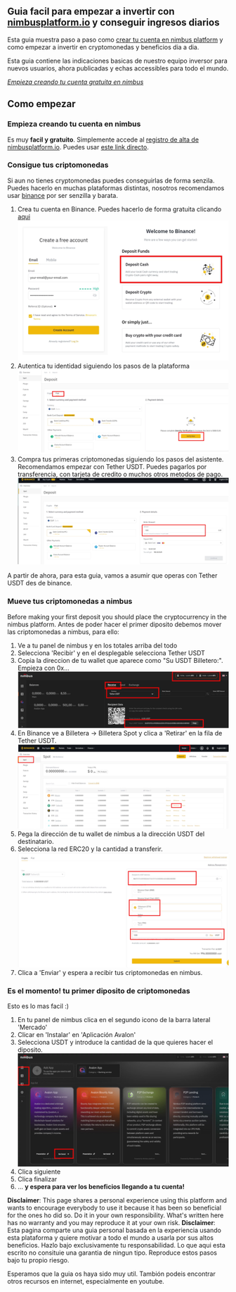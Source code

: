 ## **Guia facil para empezar a invertir con <a href="https://app.nimbusplatform.io/ref/5V5T0" target="_blank">nimbusplatform.io</a> y conseguir ingresos diarios**
Esta guia muestra paso a paso como <a href="https://app.nimbusplatform.io/ref/5V5T0" target="_blank">crear tu cuenta en nimbus platform</a> y como empezar a invertir en cryptomonedas y beneficios dia a dia.

Esta guia contiene las indicaciones basicas de nuestro equipo inversor para nuevos usuarios, ahora publicadas y echas accessibles para todo el mundo.

<em><a href="https://app.nimbusplatform.io/ref/5V5T0" target="_blank">Empieza creando tu cuenta gratuita en nimbus</a></em>

## Como empezar

### Empieza creando tu cuenta en nimbus

Es muy **facil y gratuito**. Simplemente accede al <a href="https://app.nimbusplatform.io/ref/5V5T0" target="_blank">registro de alta de nimbusplatform.io</a>. Puedes usar <a href="https://app.nimbusplatform.io/ref/5V5T0" target="_blank">este link directo</a>.

### Consigue tus criptomonedas

Si aun no tienes cryptomonedas puedes conseguirlas de forma senzila. Puedes hacerlo en muchas plataformas distintas, nosotros recomendamos usar [binance](https://binance.com) por ser senzilla y barata.

1. Crea tu cuenta en Binance. Puedes hacerlo de forma gratuita clicando [aqui](https://accounts.binance.com/es/register)
![Login binance](assets/img/1_11.webp)
2. Autentica tu identidad siguiendo los pasos de la plataforma
![Identificación en binance](assets/img/1_3.webp)
3. Compra tus primeras criptomonedas siguiendo los pasos del asistente. Recomendamos empezar con Tether USDT. Puedes pagarlos por transferencia, con tarjeta de credito o muchos otros metodos de pago.
![Compra criptomonedas en binance](assets/img/1_4.webp)

A partir de ahora, para esta guia, vamos a asumir que operas con Tether USDT des de binance.

### Mueve tus criptomonedas a nimbus

Before making your first deposit you should place the cryptocurrency in the nimbus platform.
Antes de poder hacer el primer diposito debemos mover las criptomonedas a nimbus, para ello:

1. Ve a tu panel de nimbus y en los totales arriba del todo
2. Selecciona 'Recibir' y en el desplegable selecciona Tether USDT
3. Copia la direccion de tu wallet que aparece como "Su USDT Billetero:". Empieza con 0x...
![Consigue el ID de tu billetera de nimbus platform](assets/img/2_1.webp)
4. En Binance ve a Billetera -> Billetera Spot y clica a 'Retirar' en la fila de Tether USDT.
![Retira tus criptomonedas de binance y envialas a nimbus platform](assets/img/2_4.webp)
5. Pega la dirección de tu wallet de nimbus a la dirección USDT del destinatario.
6. Selecciona la red ERC20 y la cantidad a transferir.
![Selecciona la red adecuada para el envio de USDT a nimbus platform](assets/img/2_6.webp)
7. Clica a 'Enviar' y espera a recibir tus criptomonedas en nimbus.

### Es el momento! tu primer diposito de criptomonedas

Esto es lo mas facil :)

1. En tu panel de nimbus clica en el segundo icono de la barra lateral 'Mercado'
2. Clicar en 'Instalar' en 'Aplicación Avalon'
3. Selecciona USDT y introduce la cantidad de la que quieres hacer el diposito.
![Haz tu primer diposito con nimbus platform](assets/img/3_1.webp)
4. Clica siguiente
5. Clica finalizar
6. ... **y espera para ver los beneficios llegando a tu cuenta!**


**Disclaimer**: This page shares a personal experience using this platform and wants to encourage everybody to use it because it has been so beneficial for the ones ho did so. Do it in your own responsibility. What's written here has no warranty and you may reproduce it at your own risk.
**Disclaimer**: Esta pagina comparte una guia personal basada en la experiencia usando esta plataforma y quiere motivar a todo el mundo a usarla por sus altos beneficios. Hazlo bajo exclusivamente tu responsabilidad. Lo que aqui esta escrito no consituie una garantia de ningun tipo. Reproduce estos pasos bajo tu propio riesgo.

Esperamos que la guia os haya sido muy util. Tambión podeis encontrar otros recursos en internet, especialmente en youtube.
